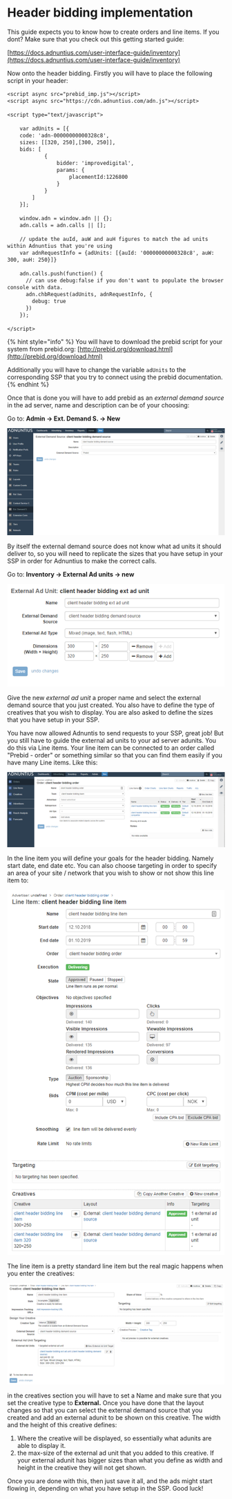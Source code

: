 # Header bidding implementation

This guide expects you to know how to create orders and line items. If you dont? Make sure that you check out this getting started guide:

[https://docs.adnuntius.com/user-interface-guide/inventory](https://docs.adnuntius.com/user-interface-guide/inventory)

Now onto the header bidding. Firstly you will have to place the following script in your header:

```markup
<script async src="prebid_imp.js"></script>
<script async src="https://cdn.adnuntius.com/adn.js"></script>

<script type="text/javascript">

    var adUnits = [{
    code: 'adn-00000000000328c8',
    sizes: [[320, 250],[300, 250]],
    bids: [
            {
                bidder: 'improvedigital',
                params: {
                    placementId:1226800
                }
            }
        ]
    }];

    window.adn = window.adn || {};
    adn.calls = adn.calls || [];

    // update the auId, auW and auH figures to match the ad units within Adnuntius that you're using
    var adnRequestInfo = {adUnits: [{auId: '00000000000328c8', auW: 300, auH: 250}]}

    adn.calls.push(function() {
      // can use debug:false if you don't want to populate the browser console with data.
      adn.chbRequest(adUnits, adnRequestInfo, {
        debug: true
      })
    });  

</script>
```

{% hint style="info" %}
You will have to download the prebid script for your system from prebid.org: [http://prebid.org/download.html](http://prebid.org/download.html)

Additionally you will have to change the variable `adUnits` to the corresponding SSP that you try to connect using the prebid documentation.
{% endhint %}

Once that is done you will have to add prebid as an _external demand source_ in the ad server, name and description can be of your choosing:

Go to: **Admin -&gt; Ext. Demand S. -&gt; New**

![](../.gitbook/assets/image%20%2814%29.png)

By itself the external demand source does not know what ad units it should deliver to, so you will need to replicate the sizes that you have setup in your SSP in order for Adnuntius to make the correct calls.

Go to: **Inventory -&gt; External Ad units -&gt; new**

![](../.gitbook/assets/image%20%285%29.png)

Give the new _external ad unit_ a proper name and select the external demand source that you just created. You also have to define the type of creatives that you wish to display. You are also asked to define the sizes that you have setup in your SSP.

You have now allowed Adnuntis to send requests to your SSP, great job! But you still have to guide the external ad units to your ad server adunits. You do this via Line items. Your line item can be connected to an order called "Prebid - order" or something similar so that you can find them easily if you have many Line items. Like this:

![](../.gitbook/assets/image%20%2823%29.png)

In the line item you will define your goals for the header bidding. Namely start date, end date etc. You can also choose targeting in order to specify an area of your site / network that you wish to show or not show this line item to:

![](../.gitbook/assets/image%20%282%29.png)

The line item is a pretty standard line item but the real magic happens when you enter the creatives:

![](../.gitbook/assets/image%20%2818%29.png)

in the creatives section you will have to set a Name and make sure that you set the creative type to **External.** Once you have done that the layout changes so that you can select the external demand source that you created and add an external adunit to be shown on this creative. The width and the height of this creative defines:

1. Where the creative will be displayed, so essentially what adunits are able to display it.
2. the max-size of the external ad unit that you added to this creative. If your external adunit has bigger sizes than what you define as width and height in the creative they will not get shown.

Once you are done with this, then just save it all, and the ads might start flowing in, depending on what you have setup in the SSP. Good luck!

